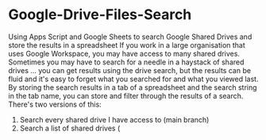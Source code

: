# Google-Drive-Files-Search
Using Apps Script and Google Sheets to search Google Shared Drives and store the results in a spreadsheet
If you work in a large organisation that uses Google Workspace, you may have access to many shared drives.
Sometimes you may have to search for a needle in a haystack of shared drives ... you can get results 
using the drive search, but the results can be fluid and it's easy to forget what you searched for and 
what you viewed last.
By storing the search results in a tab of a spreadsheet and the search string in the tab name, you can 
store and filter through the results of a search.
There's two versions of this:
  1. Search every shared drive I have access to (main branch)
  2. Search a list of shared drives (
